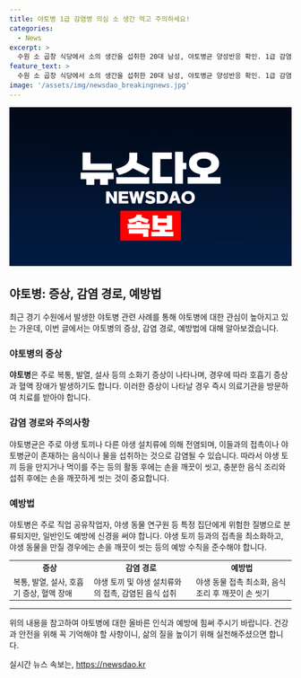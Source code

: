 ```yaml
---
title: 야토병 1급 감염병 의심 소 생간 먹고 주의하세요!
categories:
  - News
excerpt: >
  수원 소 곱창 식당에서 소의 생간을 섭취한 20대 남성, 야토병균 양성반응 확인. 1급 감염병인 야토병은 치사율 60% 이상, 적절한 치료 시 1% 미만. 야토병으로 확진 시 질병청 발표 예정. 1997년 포항시 사례를 회상하며 대응이 관심.
feature_text: >
  수원 소 곱창 식당에서 소의 생간을 섭취한 20대 남성, 야토병균 양성반응 확인. 1급 감염병인 야토병은 치사율 60% 이상, 적절한 치료 시 1% 미만. 야토병으로 확진 시 질병청 발표 예정. 1997년 포항시 사례를 회상하며 대응이 관심.
image: '/assets/img/newsdao_breakingnews.jpg'
---
```


<p><img src="/assets/img/newsdao_breakingnews.jpg" alt="implanttips 속보" /></p>

<h2 data-ke-size="size26">야토병: 증상, 감염 경로, 예방법</h2>

<p data-ke-size="size16">최근 경기 수원에서 발생한 야토병 관련 사례를 통해 야토병에 대한 관심이 높아지고 있는 가운데, 이번 글에서는 야토병의 증상, 감염 경로, 예방법에 대해 알아보겠습니다.</p>

<h3>야토병의 <b>증상</b></h3>

<p data-ke-size="size16"><b>야토병</b>은 주로 복통, 발열, 설사 등의 소화기 증상이 나타나며, 경우에 따라 호흡기 증상과 혈액 장애가 발생하기도 합니다. 이러한 증상이 나타날 경우 즉시 의료기관을 방문하여 치료를 받아야 합니다.</p>

<h3>감염 경로와 주의사항</h3>

<p data-ke-size="size16">야토병균은 주로 야생 토끼나 다른 야생 설치류에 의해 전염되며, 이들과의 접촉이나 야토병균이 존재하는 음식이나 물을 섭취하는 것으로 감염될 수 있습니다. 따라서 야생 토끼 등을 만지거나 먹이를 주는 등의 활동 후에는 손을 깨끗이 씻고, 충분한 음식 조리와 섭취 후에는 손을 깨끗하게 씻는 것이 중요합니다.</p>

<h3>예방법</h3>

<p data-ke-size="size16">야토병은 주로 직업 공유작업자, 야생 동물 연구원 등 특정 집단에게 위험한 질병으로 분류되지만, 일반인도 예방에 신경을 써야 합니다. 야생 토끼 등과의 접촉을 최소화하고, 야생 동물을 만질 경우에는 손을 깨끗이 씻는 등의 예방 수칙을 준수해야 합니다.</p>

<table>
  <tr>
    <td style="text-align: center; height: 17px;"><b>증상</b></td>
    <td style="text-align: center; height: 17px;"><b>감염 경로</b></td>
    <td style="text-align: center; height: 17px;"><b>예방법</b></td>
  </tr>
  <tr>
    <td>복통, 발열, 설사, 호흡기 증상, 혈액 장애</td>
    <td>야생 토끼 및 야생 설치류와의 접촉, 감염된 음식 섭취</td>
    <td>야생 동물 접촉 최소화, 음식 조리 후 깨끗이 손 씻기</td>
  </tr>
</table>

<hr>

<p data-ke-size="size16">위의 내용을 참고하여 야토병에 대한 올바른 인식과 예방에 힘써 주시기 바랍니다. 건강과 안전을 위해 꼭 기억해야 할 사항이니, 삶의 질을 높이기 위해 실천해주셨으면 합니다.</p>
실시간 뉴스 속보는, <a href="https://newsdao.kr" rel="dofollow">https://newsdao.kr</a>


